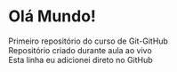 # Olá Mundo!
 Primeiro repositório do curso de Git-GitHub <br>
 Repositório criado durante aula ao vivo <br>
Esta linha eu adicionei direto no GitHub
